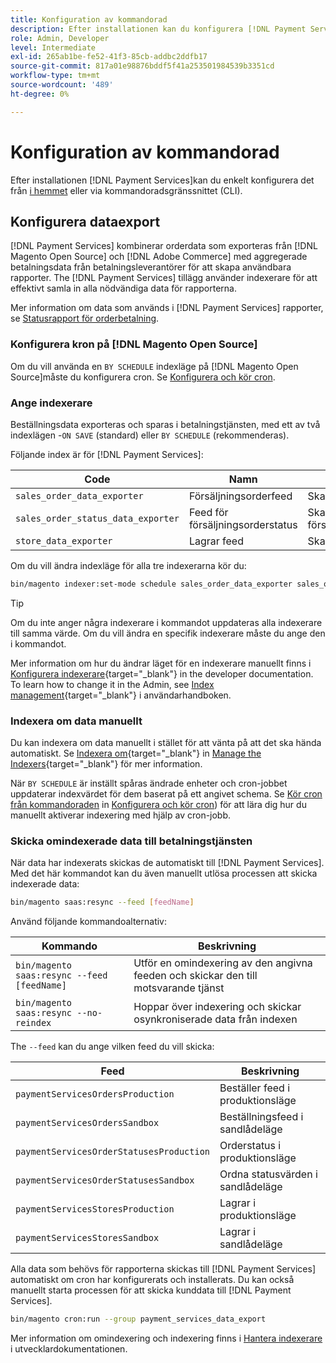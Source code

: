 ```yaml
---
title: Konfiguration av kommandorad
description: Efter installationen kan du konfigurera [!DNL Payment Services] med kommandoradsgränssnittet (CLI).
role: Admin, Developer
level: Intermediate
exl-id: 265ab1be-fe52-41f3-85cb-addbc2ddfb17
source-git-commit: 817a01e98876bddf5f41a253501984539b3351cd
workflow-type: tm+mt
source-wordcount: '489'
ht-degree: 0%

---
```


# Konfiguration av kommandorad

Efter installationen [!DNL Payment Services]kan du enkelt konfigurera det från [i hemmet](payments-home.md) eller via kommandoradsgränssnittet (CLI).

## Konfigurera dataexport

[!DNL Payment Services] kombinerar orderdata som exporteras från [!DNL Magento Open Source] och [!DNL Adobe Commerce] med aggregerade betalningsdata från betalningsleverantörer för att skapa användbara rapporter. The [!DNL Payment Services] tillägg använder indexerare för att effektivt samla in alla nödvändiga data för rapporterna.

Mer information om data som används i [!DNL Payment Services] rapporter, se [Statusrapport för orderbetalning](order-payment-status.md#data-used-in-the-report).

### Konfigurera kron på [!DNL Magento Open Source]

Om du vill använda en `BY SCHEDULE` indexläge på [!DNL Magento Open Source]måste du konfigurera cron. Se [Konfigurera och kör cron](https://devdocs.magento.com/guides/v2.4/config-guide/cli/config-cli-subcommands-cron.html).

### Ange indexerare

Beställningsdata exporteras och sparas i betalningstjänsten, med ett av två indexlägen -`ON SAVE` (standard) eller `BY SCHEDULE` (rekommenderas).

Följande index är för [!DNL Payment Services]:

| Code | Namn | Beskrivning |
|    ---    |  ---  |  ---  |
| `sales_order_data_exporter` | Försäljningsorderfeed | Skapar index för orderdata |
| `sales_order_status_data_exporter` | Feed för försäljningsorderstatus | Skapar index för försäljningsorderstatusdata |
| `store_data_exporter` | Lagrar feed | Skapar index för butiksdata |

Om du vill ändra indexläge för alla tre indexerarna kör du:

```bash
bin/magento indexer:set-mode schedule sales_order_data_exporter sales_order_status_data_exporter store_data_exporter
```

>[!TIP]
>
>Om du inte anger några indexerare i kommandot uppdateras alla indexerare till samma värde. Om du vill ändra en specifik indexerare måste du ange den i kommandot.

Mer information om hur du ändrar läget för en indexerare manuellt finns i [Konfigurera indexerare](https://devdocs.magento.com/guides/v2.4/config-guide/cli/config-cli-subcommands-index.html#configure-indexers){target="_blank"} in the developer documentation. To learn how to change it in the Admin, see [Index management](https://docs.magento.com/user-guide/system/index-management.html#change-the-index-mode){target="_blank"} i användarhandboken.

### Indexera om data manuellt

Du kan indexera om data manuellt i stället för att vänta på att det ska hända automatiskt. Se [Indexera om](https://devdocs.magento.com/guides/v2.4/config-guide/cli/config-cli-subcommands-index.html#reindex){target="_blank"} in [Manage the Indexers](https://devdocs.magento.com/guides/v2.4/config-guide/cli/config-cli-subcommands-index.html){target="_blank"} för mer information.

När `BY SCHEDULE` är inställt spåras ändrade enheter och cron-jobbet uppdaterar indexvärdet för dem baserat på ett angivet schema. Se [Kör cron från kommandoraden](https://devdocs.magento.com/guides/v2.4/config-guide/cli/config-cli-subcommands-cron.html#config-cli-cron-group-run) in [Konfigurera och kör cron](https://devdocs.magento.com/guides/v2.4/config-guide/cli/config-cli-subcommands-cron.html)) för att lära dig hur du manuellt aktiverar indexering med hjälp av cron-jobb.

### Skicka omindexerade data till betalningstjänsten

När data har indexerats skickas de automatiskt till [!DNL Payment Services]. Med det här kommandot kan du även manuellt utlösa processen att skicka indexerade data:

```bash
bin/magento saas:resync --feed [feedName]
```

Använd följande kommandoalternativ:

| Kommando | Beskrivning |
|  ---  |  ---  |
| `bin/magento saas:resync --feed [feedName]` | Utför en omindexering av den angivna feeden och skickar den till motsvarande tjänst |
| `bin/magento saas:resync --no-reindex` | Hoppar över indexering och skickar osynkroniserade data från indexen |

The `--feed` kan du ange vilken feed du vill skicka:

| Feed | Beskrivning |
|  ---  |  ---  |
| `paymentServicesOrdersProduction` | Beställer feed i produktionsläge |
| `paymentServicesOrdersSandbox` | Beställningsfeed i sandlådeläge |
| `paymentServicesOrderStatusesProduction` | Orderstatus i produktionsläge |
| `paymentServicesOrderStatusesSandbox` | Ordna statusvärden i sandlådeläge |
| `paymentServicesStoresProduction` | Lagrar i produktionsläge |
| `paymentServicesStoresSandbox` | Lagrar i sandlådeläge |

Alla data som behövs för rapporterna skickas till [!DNL Payment Services] automatiskt om cron har konfigurerats och installerats. Du kan också manuellt starta processen för att skicka kunddata till [!DNL Payment Services].

```bash
bin/magento cron:run --group payment_services_data_export
```

Mer information om omindexering och indexering finns i [Hantera indexerare](https://devdocs.magento.com/guides/v2.4/config-guide/cli/config-cli-subcommands-index.html) i utvecklardokumentationen.
